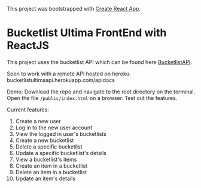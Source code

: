This project was bootstrapped with [Create React App](https://github.com/facebookincubator/create-react-app).

# Bucketlist Ultima FrontEnd with ReactJS
This project uses the bucketlist API which can be found here [BucketlistAPI](https://github.com/AnthonyGW/Bootcamp-XX-Flask-API).

Soon to work with a remote API hosted on heroku: bucketlistultimaapi.herokuapp.com/apidocs

Demo:
Download the repo and navigate to the root directory on the terminal.
Open the file `/public/index.html` on a browser.
Test out the features.

Current features:
1. Create a new user
2. Log in to the new user account
3. View the logged in user's bucketlists
4. Create a new bucketlist
5. Delete a specific bucketlist
6. Update a specific bucketlist's details
7. View a bucketlist's items
8. Create an item in a bucketlist
9. Delete an item in a bucketlist
10. Update an item's details
